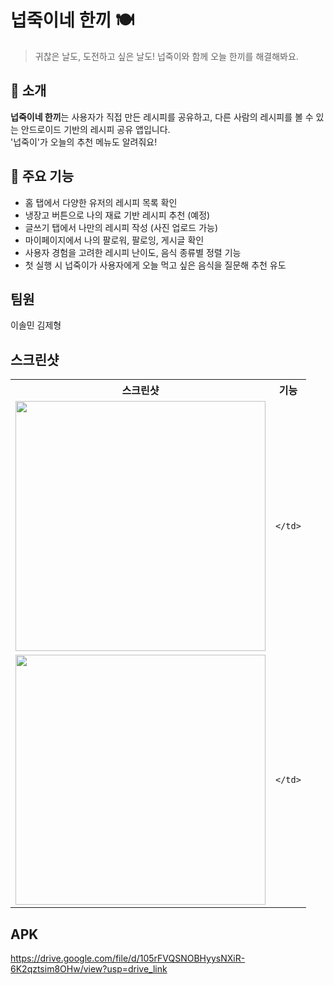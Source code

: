 # 넙죽이네 한끼 🍽️

> 귀찮은 날도, 도전하고 싶은 날도! 넙죽이와 함께 오늘 한끼를 해결해봐요.

## 📱 소개

**넙죽이네 한끼**는 사용자가 직접 만든 레시피를 공유하고, 다른 사람의 레시피를 볼 수 있는 안드로이드 기반의 레시피 공유 앱입니다.  
'넙죽이'가 오늘의 추천 메뉴도 알려줘요!

## 🔑 주요 기능

- 홈 탭에서 다양한 유저의 레시피 목록 확인
- 냉장고 버튼으로 나의 재료 기반 레시피 추천 (예정)
- 글쓰기 탭에서 나만의 레시피 작성 (사진 업로드 가능)
- 마이페이지에서 나의 팔로워, 팔로잉, 게시글 확인
- 사용자 경험을 고려한 레시피 난이도, 음식 종류별 정렬 기능
- 첫 실행 시 넙죽이가 사용자에게 오늘 먹고 싶은 음식을 질문해 추천 유도

## 팀원
이솔민
김제형

## 스크린샷 
<table>
  <tr>
    <th>스크린샷</th>
    <th>기능</th>
  </tr>
  <tr>
    <td>
      <img src="이미지1_URL" width="400"/>
    </td>
    <td>
      
    </td>
  </tr>
  <tr>
    <td>
      <img src="이미지2_URL" width="400"/>
    </td>
    <td>
      
    </td>
  </tr>
</table>


## APK
https://drive.google.com/file/d/105rFVQSNOBHyysNXiR-6K2qztsim8OHw/view?usp=drive_link
